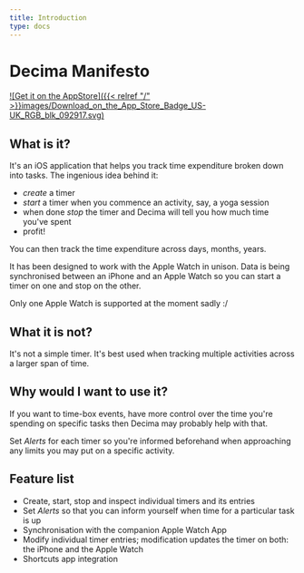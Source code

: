 ```yaml
---
title: Introduction
type: docs
---
```


# Decima Manifesto

[![Get it on the AppStore]({{< relref "/" >}}images/Download_on_the_App_Store_Badge_US-UK_RGB_blk_092917.svg)](https://apps.apple.com/tt/app/decima/id1498371556)

## What is it?

It's an iOS application that helps you track time expenditure broken down into tasks.
The ingenious idea behind it:
- *create* a timer
- *start* a timer when you commence an activity, say, a yoga session
- when done *stop* the timer and Decima will tell you how much time you've spent
- profit!

You can then track the time expenditure across days, months, years.

It has been designed to work with the Apple Watch in unison. Data is being synchronised
between an iPhone and an Apple Watch so you can start a timer on one and stop on the other.

Only one Apple Watch is supported at the moment sadly :/

## What it is not?

It's not a simple timer. It's best used when tracking multiple activities across a larger
span of time.

## Why would I want to use it?

If you want to time-box events, have more control over the time you're spending on specific
tasks then Decima may probably help with that.

Set *Alerts* for each timer so you're informed beforehand when approaching any
limits you may put on a specific activity.

## Feature list

- Create, start, stop and inspect individual timers and its entries
- Set *Alerts* so that you can inform yourself when time for a particular task is up
- Synchronisation with the companion Apple Watch App
- Modify individual timer entries; modification updates the timer on both: 
the iPhone and the Apple Watch
- Shortcuts app integration
